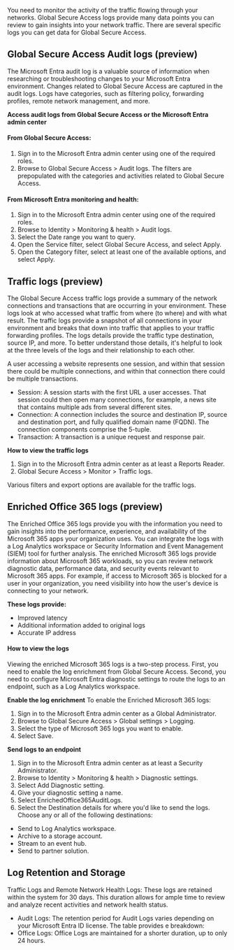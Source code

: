 You need to monitor the activity of the traffic flowing through your networks. Global Secure Access logs provide many data points you can review to gain insights into your network traffic. There are several specific logs you can get data for Global Secure Access.

## Global Secure Access Audit logs (preview)

The Microsoft Entra audit log is a valuable source of information when researching or troubleshooting changes to your Microsoft Entra environment. Changes related to Global Secure Access are captured in the audit logs. Logs have categories, such as filtering policy, forwarding profiles, remote network management, and more.

**Access audit logs from Global Secure Access or the Microsoft Entra admin center**

#### From Global Secure Access:

1. Sign in to the Microsoft Entra admin center using one of the required roles.
1. Browse to Global Secure Access > Audit logs. The filters are prepopulated with the categories and activities related to Global Secure Access.

#### From Microsoft Entra monitoring and health:

1. Sign in to the Microsoft Entra admin center using one of the required roles.
1. Browse to Identity > Monitoring & health > Audit logs.
1. Select the Date range you want to query.
1. Open the Service filter, select Global Secure Access, and select Apply.
1. Open the Category filter, select at least one of the available options, and select Apply.

## Traffic logs (preview)
The Global Secure Access traffic logs provide a summary of the network connections and transactions that are occurring in your environment. These logs look at who accessed what traffic from where (to where) and with what result. The traffic logs provide a snapshot of all connections in your environment and breaks that down into traffic that applies to your traffic forwarding profiles. The logs details provide the traffic type destination, source IP, and more. To better understand those details, it's helpful to look at the three levels of the logs and their relationship to each other.

A user accessing a website represents one session, and within that session there could be multiple connections, and within that connection there could be multiple transactions.

- Session: A session starts with the first URL a user accesses. That session could then open many connections, for example, a news site that contains multiple ads from several different sites.
- Connection: A connection includes the source and destination IP, source and destination port, and fully qualified domain name (FQDN). The connection components comprise the 5-tuple.
- Transaction: A transaction is a unique request and response pair.

**How to view the traffic logs**

1. Sign in to the Microsoft Entra admin center as at least a Reports Reader.
1. Global Secure Access > Monitor > Traffic logs.

Various filters and export options are available for the traffic logs.

## Enriched Office 365 logs (preview)
The Enriched Office 365 logs provide you with the information you need to gain insights into the performance, experience, and availability of the Microsoft 365 apps your organization uses. You can integrate the logs with a Log Analytics workspace or Security Information and Event Management (SIEM) tool for further analysis. The enriched Microsoft 365 logs provide information about Microsoft 365 workloads, so you can review network diagnostic data, performance data, and security events relevant to Microsoft 365 apps. For example, if access to Microsoft 365 is blocked for a user in your organization, you need visibility into how the user's device is connecting to your network.

**These logs provide:**

 - Improved latency
 - Additional information added to original logs
 - Accurate IP address

#### How to view the logs
Viewing the enriched Microsoft 365 logs is a two-step process. First, you need to enable the log enrichment from Global Secure Access. Second, you need to configure Microsoft Entra diagnostic settings to route the logs to an endpoint, such as a Log Analytics workspace.

**Enable the log enrichment**
To enable the Enriched Microsoft 365 logs:

1. Sign in to the Microsoft Entra admin center as a Global Administrator.
1. Browse to Global Secure Access > Global settings > Logging.
1. Select the type of Microsoft 365 logs you want to enable.
1. Select Save.

**Send logs to an endpoint**

1. Sign in to the Microsoft Entra admin center as at least a Security Administrator.
1. Browse to Identity > Monitoring & health > Diagnostic settings.
1. Select Add Diagnostic setting.
1. Give your diagnostic setting a name.
1. Select EnrichedOffice365AuditLogs.
1. Select the Destination details for where you'd like to send the logs. Choose any or all of the following destinations:

 - Send to Log Analytics workspace.
 - Archive to a storage account.
 - Stream to an event hub.
 - Send to partner solution.

## Log Retention and Storage
Traffic Logs and Remote Network Health Logs: These logs are retained within the system for 30 days. This duration allows for ample time to review and analyze recent activities and network health status.

 - Audit Logs: The retention period for Audit Logs varies depending on your Microsoft Entra ID license. The table provides e breakdown:
 - Office Logs: Office Logs are maintained for a shorter duration, up to only 24 hours.

